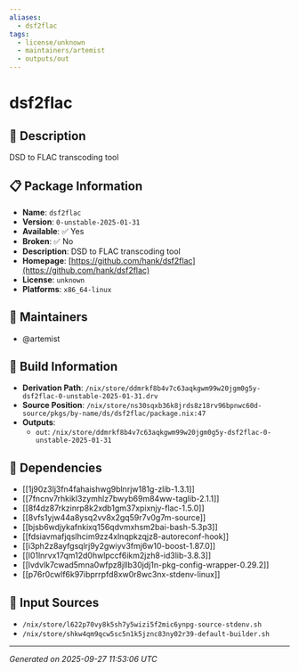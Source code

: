 ```yaml
---
aliases:
  - dsf2flac
tags:
  - license/unknown
  - maintainers/artemist
  - outputs/out
---
```


# dsf2flac

## 📝 Description

DSD to FLAC transcoding tool

## 📋 Package Information

- **Name**: `dsf2flac`
- **Version**: `0-unstable-2025-01-31`
- **Available**: ✅ Yes
- **Broken**: ✅ No
- **Description**: DSD to FLAC transcoding tool
- **Homepage**: [https://github.com/hank/dsf2flac](https://github.com/hank/dsf2flac)
- **License**: `unknown`
- **Platforms**: `x86_64-linux`
## 👥 Maintainers

- @artemist


## 🔧 Build Information

- **Derivation Path**: `/nix/store/ddmrkf8b4v7c63aqkgwm99w20jgm0g5y-dsf2flac-0-unstable-2025-01-31.drv`
- **Source Position**: `/nix/store/ns30sqxb36k8jrds8z18rv96bpnwc60d-source/pkgs/by-name/ds/dsf2flac/package.nix:47`
- **Outputs**:
  - `out`:  `/nix/store/ddmrkf8b4v7c63aqkgwm99w20jgm0g5y-dsf2flac-0-unstable-2025-01-31`

## 🔗 Dependencies

- [[1j90z3lj3fn4fahaishwg9blnrjw181g-zlib-1.3.1]]
- [[7fncnv7rhkikl3zymhlz7bwyb69m84ww-taglib-2.1.1]]
- [[8f4dz87rkzinrp8k2xdb1gm37xpixnjy-flac-1.5.0]]
- [[8vfs1yjw44a8ysq2vv8x2gq59r7v0g7m-source]]
- [[bjsb6wdjykafnkixq156qdvmxhsm2bai-bash-5.3p3]]
- [[fdsiavmafjqslhcim9zz4xlnqpkzqjz8-autoreconf-hook]]
- [[i3ph2z8ayfgsqlrj9y2gwiyv3fmj6w10-boost-1.87.0]]
- [[l01lnrvx17qm12d0hwlpccf6ikm2jzh8-id3lib-3.8.3]]
- [[lvdvlk7cwad5mna0wfpz8jllb30jdj1n-pkg-config-wrapper-0.29.2]]
- [[p76r0cwlf6k97ibprrpfd8xw0r8wc3nx-stdenv-linux]]

## 📁 Input Sources

- `/nix/store/l622p70vy8k5sh7y5wizi5f2mic6ynpg-source-stdenv.sh`
- `/nix/store/shkw4qm9qcw5sc5n1k5jznc83ny02r39-default-builder.sh`

---
*Generated on 2025-09-27 11:53:06 UTC*
